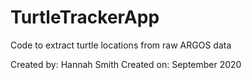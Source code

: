 # TurtleTrackerApp
Code to extract turtle locations from raw ARGOS data

Created by: Hannah Smith
Created on: September 2020
